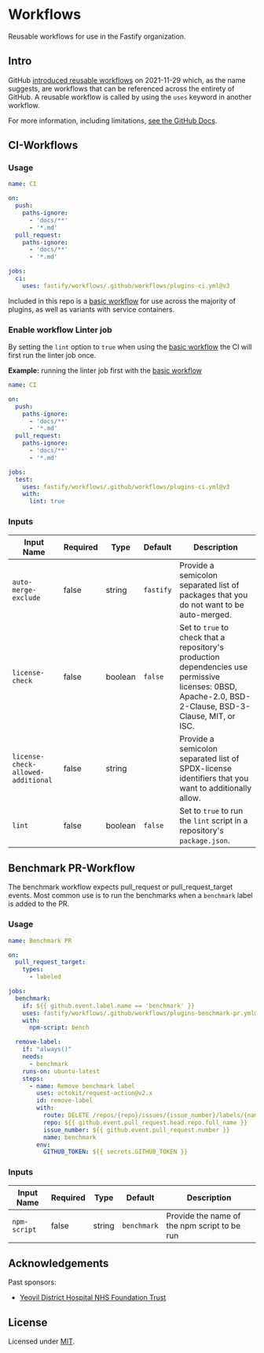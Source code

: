 # Workflows

Reusable workflows for use in the Fastify organization.

## Intro

GitHub [introduced reusable workflows](https://github.blog/2021-11-29-github-actions-reusable-workflows-is-generally-available/) on 2021-11-29 which, as the name suggests, are workflows that can be referenced across the entirety of GitHub. A reusable workflow is called by using the `uses` keyword in another workflow.

For more information, including limitations, [see the GitHub Docs](https://docs.github.com/en/actions/learn-github-actions/reusing-workflows).

## CI-Workflows
### Usage

```yml
name: CI

on:
  push:
    paths-ignore:
      - 'docs/**'
      - '*.md'
  pull_request:
    paths-ignore:
      - 'docs/**'
      - '*.md'

jobs:
  ci:
    uses: fastify/workflows/.github/workflows/plugins-ci.yml@v3
```

Included in this repo is a [basic workflow](.github/workflows/plugins-ci.yml) for use across the majority of plugins, as well as variants with service containers.

### Enable workflow Linter job

By setting the `lint` option to `true` when using the [basic workflow](.github/workflows/plugins-ci.yml) the CI will first run the linter job once.

**Example:** running the linter job first with the [basic workflow](.github/workflows/plugins-ci.yml)

```yml
name: CI

on:
  push:
    paths-ignore:
      - 'docs/**'
      - '*.md'
  pull_request:
    paths-ignore:
      - 'docs/**'
      - '*.md'

jobs:
  test:
    uses: fastify/workflows/.github/workflows/plugins-ci.yml@v3
    with:
      lint: true
```

### Inputs

| Input Name                         | Required   | Type    | Default   | Description                                                                        |
| ---------------------------------- | ---------- | ------- | --------- | ---------------------------------------------------------------------------------- |
| `auto-merge-exclude`               | false      | string  | `fastify` | Provide a semicolon separated list of packages that you do not want to be auto-merged. |
| `license-check`                    | false      | boolean | `false`   | Set to `true` to check that a repository's production dependencies use permissive licenses: 0BSD, Apache-2.0, BSD-2-Clause, BSD-3-Clause, MIT, or ISC. |
| `license-check-allowed-additional` | false      | string  |           | Provide a semicolon separated list of SPDX-license identifiers that you want to additionally allow. |
| `lint`                             | false      | boolean | `false`   | Set to `true` to run the `lint` script in a repository's `package.json`.           |

## Benchmark PR-Workflow

The benchmark workflow expects pull_request or pull_request_target events. Most common use is to run the benchmarks when a `benchmark` label is added to the PR.

### Usage

```yml
name: Benchmark PR

on:
  pull_request_target:
    types: 
      - labeled

jobs:
  benchmark:
    if: ${{ github.event.label.name == 'benchmark' }}
    uses: fastify/workflows/.github/workflows/plugins-benchmark-pr.yml@main
    with:
      npm-script: bench

  remove-label:
    if: "always()"
    needs: 
      - benchmark
    runs-on: ubuntu-latest
    steps:
      - name: Remove benchmark label
        uses: octokit/request-action@v2.x
        id: remove-label
        with:
          route: DELETE /repos/{repo}/issues/{issue_number}/labels/{name}
          repo: ${{ github.event.pull_request.head.repo.full_name }}
          issue_number: ${{ github.event.pull_request.number }}
          name: benchmark
        env:
          GITHUB_TOKEN: ${{ secrets.GITHUB_TOKEN }}
```

### Inputs
| Input Name                         | Required   | Type    | Default     | Description                                                                        |
| ---------------------------------- | ---------- | ------- | ----------- | ---------------------------------------------------------------------------------- |
| `npm-script`                       | false      | string  | `benchmark` | Provide the name of the npm script to be run                                       |


## Acknowledgements

Past sponsors:

-   [Yeovil District Hospital NHS Foundation Trust](https://yeovilhospital.co.uk/)

## License

Licensed under [MIT](./LICENSE).
